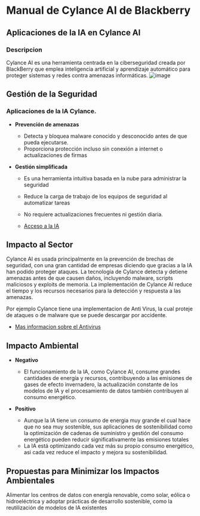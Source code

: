 # Manual de Cylance AI de Blackberry

## Aplicaciones de la IA en Cylance AI

### Descripcion
Cylance AI es una herramienta centrada en la ciberseguridad creada por BlackBerry que emplea inteligencia artificial y aprendizaje automático para proteger sistemas y redes contra amenazas informáticas.
![image](https://www.sourcesecurity.com/img/news/612/blackberry-cylance-920x533.jpg)
## Gestión de la Seguridad
### Aplicaciones de la IA Cylance.
- **Prevención de amenazas**
  - Detecta y bloquea malware conocido y desconocido antes de que pueda ejecutarse.
  - Proporciona protección incluso sin conexión a internet o actualizaciones de firmas
    
- **Gestión simplificada**
  - Es una herramienta intuitiva basada en la nube para administrar la seguridad
  - Reduce la carga de trabajo de los equipos de seguridad al automatizar tareas
  - No requiere actualizaciones frecuentes ni gestión diaria.
    
  - [Acceso a la IA](https://www.blackberry.com/la/es/products/cylance-endpoint-security/cylance-ai)


## Impacto al Sector

Cylance AI es usada principalmente en la prevención de brechas de seguridad, con una gran cantidad de empresas diciendo que gracias a la IA han podido proteger ataques. La tecnología de Cylance detecta y detiene amenazas antes de que causen daños, incluyendo malware, scripts maliciosos y exploits de memoria.
La implementación de Cylance AI reduce el tiempo y los recursos necesarios para la detección y respuesta a las amenazas.

Por ejemplo Cylance tiene una implementacion de Anti Virus, la cual proteje de ataques o de malware que se puede descargar por accidente.
- [Mas informacion sobre el Antivirus](https://www.geyma.com/blog/antivirus-cylance-una-muy-buena-opcion-para-sentirse-seguro/)


## Impacto Ambiental

- **Negativo**
  - El funcionamiento de la IA, como Cylance AI, consume grandes cantidades de energía y recursos, contribuyendo a las emisiones de gases de efecto invernadero, la actualización constante de los modelos de IA y el procesamiento de datos también contribuyen al consumo energético.
 
- **Positivo**
  - Aunque la IA tiene un consumo de energia muy grande el cual hace que no sea muy sostenible, sus aplicaciones de sostenibilidad como la optimización de cadenas de suministro y gestión del consumo energético pueden reducir significativamente las emisiones totales
  - La IA está optimizando cada vez más su propio consumo energético, asi cada vez reduce el impacto y mejora su sostenibilidad.

## Propuestas para Minimizar los Impactos Ambientales

Alimentar los centros de datos con energía renovable, como solar, eólica o hidroeléctrica
y adoptar prácticas de desarrollo sostenible, como la reutilización de modelos de IA existentes
